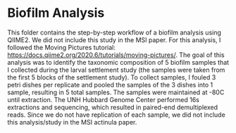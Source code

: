 # Biofilm Analysis 

This folder contains the step-by-step workflow of a biofilm analysis using QIIME2. We did not include this study in the MSI paper. For this analysis, I followed the Moving Pictures tutorial: https://docs.qiime2.org/2020.6/tutorials/moving-pictures/. The goal of this analysis was to identify the taxonomic composition of 5 biofilm samples that I collected during the larval settlement study (the samples were taken from the first 5 blocks of the settlement study). To collect samples, I fouled 3 petri dishes per replicate and pooled the samples of the 3 dishes into 1 sample, resulting in 5 total samples. The samples were maintained at -80C until extraction. The UNH Hubbard Genome Center performed 16s extractions and sequencing, which resulted in paired-end demultiplexed reads. Since we do not have replication of each sample, we did not include this analysis/study in the MSI actinula paper.    
